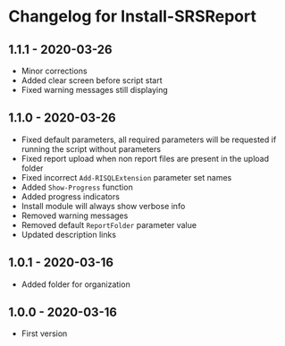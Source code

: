 # Changelog for Install-SRSReport

## 1.1.1 - 2020-03-26

* Minor corrections
* Added clear screen before script start
* Fixed warning messages still displaying

## 1.1.0 - 2020-03-26

* Fixed default parameters, all required parameters will be requested if running the script without parameters
* Fixed report upload when non report files are present in the upload folder
* Fixed incorrect `Add-RISQLExtension` parameter set names
* Added `Show-Progress` function
* Added progress indicators
* Install module will always show verbose info
* Removed warning messages
* Removed default `ReportFolder` parameter value
* Updated description links

## 1.0.1 - 2020-03-16

* Added folder for organization

## 1.0.0 - 2020-03-16

* First version
